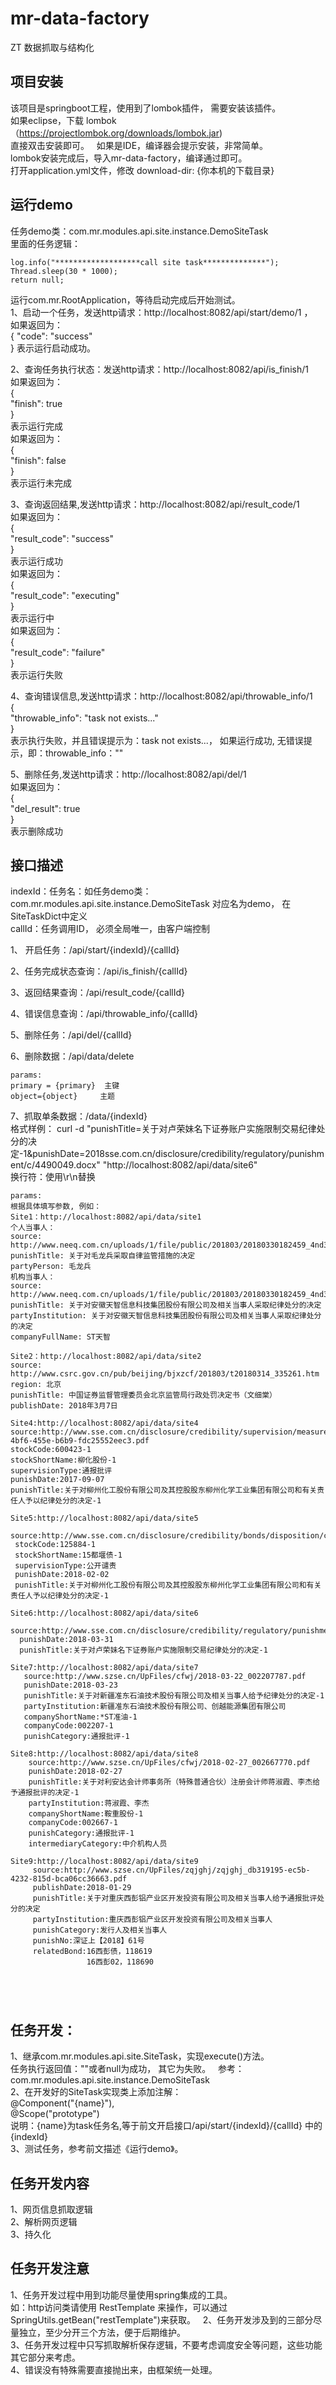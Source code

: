 # mr-data-factory  
ZT 数据抓取与结构化  

## 项目安装  
该项目是springboot工程，使用到了lombok插件， 需要安装该插件。  
如果eclipse，下载 lombok（https://projectlombok.org/downloads/lombok.jar)    
直接双击安装即可。  
如果是IDE，编译器会提示安装，非常简单。    
lombok安装完成后，导入mr-data-factory，编译通过即可。  
打开application.yml文件，修改 download-dir: {你本机的下载目录}

## 运行demo
任务demo类：com.mr.modules.api.site.instance.DemoSiteTask  
里面的任务逻辑： 
```
log.info("*******************call site task**************");  
Thread.sleep(30 * 1000);  
return null;  
```
运行com.mr.RootApplication，等待启动完成后开始测试。  
1、启动一个任务，发送http请求：http://localhost:8082/api/start/demo/1 ，  
如果返回为：  
{
    "code": "success"  
}
表示运行启动成功。  

2、查询任务执行状态：发送http请求：http://localhost:8082/api/is_finish/1  
如果返回为：  
{  
    "finish": true  
}  
表示运行完成   
如果返回为：  
{  
    "finish": false  
}  
表示运行未完成  

3、查询返回结果,发送http请求：http://localhost:8082/api/result_code/1  
如果返回为：  
{  
    "result_code": "success"  
}  
表示运行成功  
如果返回为：  
{  
    "result_code": "executing"  
}  
表示运行中  
如果返回为：  
{  
    "result_code": "failure"  
}  
表示运行失败  

4、查询错误信息,发送http请求：http://localhost:8082/api/throwable_info/1  
{  
    "throwable_info": "task not exists..."  
}  
表示执行失败，并且错误提示为：task not exists...， 如果运行成功, 无错误提示，即：throwable_info：""  

5、删除任务,发送http请求：http://localhost:8082/api/del/1  
如果返回为：  
{  
    "del_result": true  
}  
表示删除成功  

## 接口描述  

indexId：任务名：如任务demo类：com.mr.modules.api.site.instance.DemoSiteTask 对应名为demo， 在SiteTaskDict中定义  
callId：任务调用ID， 必须全局唯一，由客户端控制  

1、 开启任务：/api/start/{indexId}/{callId}   

2、任务完成状态查询：/api/is_finish/{callId}  

3、返回结果查询：/api/result_code/{callId}  

4、错误信息查询：/api/throwable_info/{callId} 

5、删除任务：/api/del/{callId}  

6、删除数据：/api/data/delete  
 ```
 params:  
 primary = {primary}  主键
 object={object}     主题
```

7、抓取单条数据：/data/{indexId}  
   格式样例：  curl -d "punishTitle=关于对卢荣妹名下证券账户实施限制交易纪律处分的决定-1&punishDate=2018sse.com.cn/disclosure/credibility/regulatory/punishment/c/4490049.docx" "http://localhost:8082/api/data/site6"  
   换行符：使用\r\n替换  
 ```
 params:  
 根据具体填写参数, 例如：
 Site1：http://localhost:8082/api/data/site1
 个人当事人：
 source: http://www.neeq.com.cn/uploads/1/file/public/201803/20180330182459_4nd3tuq1j5.pdf  
 punishTitle: 关于对毛龙兵采取自律监管措施的决定  
 partyPerson: 毛龙兵  
 机构当事人：
 source: http://www.neeq.com.cn/uploads/1/file/public/201803/20180330182459_4nd3tuq1j5.pdf  
 punishTitle: 关于对安徽天智信息科技集团股份有限公司及相关当事人采取纪律处分的决定
 partyInstitution: 关于对安徽天智信息科技集团股份有限公司及相关当事人采取纪律处分的决定
 companyFullName: ST天智
  
 Site2：http://localhost:8082/api/data/site2
 source: http://www.csrc.gov.cn/pub/beijing/bjxzcf/201803/t20180314_335261.htm
 region: 北京  
 punishTitle: 中国证券监督管理委员会北京监管局行政处罚决定书（文细棠）  
 publishDate: 2018年3月7日  
  
 Site4:http://localhost:8082/api/data/site4  
 source:http://www.sse.com.cn/disclosure/credibility/supervision/measures/ident/c/af6f636d-4bf6-455e-b6b9-fdc25552eec3.pdf  
 stockCode:600423-1  
 stockShortName:柳化股份-1  
 supervisionType:通报批评  
 punishDate:2017-09-07  
 punishTitle:关于对柳州化工股份有限公司及其控股股东柳州化学工业集团有限公司和有关责任人予以纪律处分的决定-1   
 
 Site5:http://localhost:8082/api/data/site5  
  source:http://www.sse.com.cn/disclosure/credibility/bonds/disposition/criticism/c/c_20180205_4459490.shtml  
  stockCode:125884-1  
  stockShortName:15都堰债-1  
  supervisionType:公开谴责  
  punishDate:2018-02-02  
  punishTitle:关于对柳州化工股份有限公司及其控股股东柳州化学工业集团有限公司和有关责任人予以纪律处分的决定-1   
  
 Site6:http://localhost:8082/api/data/site6  
   source:http://www.sse.com.cn/disclosure/credibility/regulatory/punishment/c/4490049.docx    
   punishDate:2018-03-31  
   punishTitle:关于对卢荣妹名下证券账户实施限制交易纪律处分的决定-1   
 
 Site7:http://localhost:8082/api/data/site7  
    source:http://www.szse.cn/UpFiles/cfwj/2018-03-22_002207787.pdf    
    punishDate:2018-03-23  
    punishTitle:关于对新疆准东石油技术股份有限公司及相关当事人给予纪律处分的决定-1   
    partyInstitution:新疆准东石油技术股份有限公司、创越能源集团有限公司  
    companyShortName:*ST准油-1  
    companyCode:002207-1  
    punishCategory:通报批评-1  
 
 Site8:http://localhost:8082/api/data/site8  
     source:http://www.szse.cn/UpFiles/cfwj/2018-02-27_002667770.pdf    
     punishDate:2018-02-27  
     punishTitle:关于对利安达会计师事务所（特殊普通合伙）注册会计师蒋淑霞、李杰给予通报批评的决定-1   
     partyInstitution:蒋淑霞、李杰  
     companyShortName:鞍重股份-1  
     companyCode:002667-1  
     punishCategory:通报批评-1
     intermediaryCategory:中介机构人员   
 
 Site9:http://localhost:8082/api/data/site9  
      source:http://www.szse.cn/UpFiles/zqjghj/zqjghj_db319195-ec5b-4232-815d-bca06cc36663.pdf    
      publishDate:2018-01-29  
      punishTitle:关于对重庆西彭铝产业区开发投资有限公司及相关当事人给予通报批评处分的决定   
      partyInstitution:重庆西彭铝产业区开发投资有限公司及相关当事人  
      punishCategory:发行人及相关当事人  
      punishNo:深证上【2018】61号  
      relatedBond:16西彭债，118619
                  16西彭02，118690
      
      
      
       
 
```

## 任务开发：
1、继承com.mr.modules.api.site.SiteTask，实现execute()方法。  
任务执行返回值：""或者null为成功， 其它为失败。  
参考：com.mr.modules.api.site.instance.DemoSiteTask  
2、在开发好的SiteTask实现类上添加注解：  
@Component("{name}"),  
@Scope("prototype")  
说明：{name}为task任务名,等于前文开启接口/api/start/{indexId}/{callId} 中的{indexId}  
3、测试任务，参考前文描述《运行demo》。  

## 任务开发内容  
1、网页信息抓取逻辑  
2、解析网页逻辑  
3、持久化  

## 任务开发注意  
1、任务开发过程中用到功能尽量使用spring集成的工具。    
如：http访问类请使用 RestTemplate 来操作，可以通过SpringUtils.getBean("restTemplate")来获取。  
2、任务开发涉及到的三部分尽量独立，至少分开三个方法，便于后期维护。  
3、任务开发过程中只写抓取解析保存逻辑，不要考虑调度安全等问题，这些功能其它部分来考虑。  
4、错误没有特殊需要直接抛出来，由框架统一处理。   
